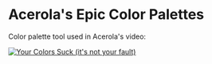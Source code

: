 # Acerola's Epic Color Palettes
Color palette tool used in Acerola's video:

[![Your Colors Suck (it's not your fault)](https://github.com/evannorton/Acerolas-Epic-Color-Palettes/assets/35230033/b15e985a-d5eb-47c8-9df3-3aa73e1a7b69)](https://www.youtube.com/watch?v=fv-wlo8yVhk)
